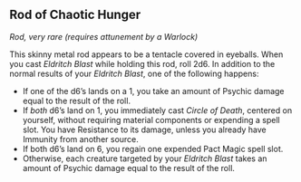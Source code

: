 ## Rod of Chaotic Hunger

_Rod, very rare (requires attunement by a Warlock)_

This skinny metal rod appears to be a tentacle covered in eyeballs. When you cast _Eldritch Blast_ while holding this rod, roll 2d6. In addition to the normal results of your _Eldritch Blast_, one of the following happens:
- If one of the d6’s lands on a 1, you take an amount of Psychic damage equal to the result of the roll.
- If _both_ d6’s land on 1, you immediately cast _Circle of Death_, centered on yourself, without requiring material components or expending a spell slot. You have Resistance to its damage, unless you already have Immunity from another source.
- If both d6’s land on 6, you regain one expended Pact Magic spell slot.
- Otherwise, each creature targeted by your _Eldritch Blast_ takes an amount of Psychic damage equal to the result of the roll.
